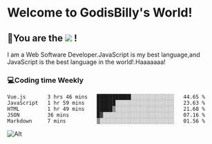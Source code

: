 # Welcome to GodisBilly's World!
## :partying_face:You are the  ![](https://visitor-badge.glitch.me/badge?page_id=Godisbilly.readme) !
I am a Web Software Developer.JavaScript is my best language,and JavaScript is the best language in the world!.Haaaaaaa!
### :computer:Coding time Weekly
  <!--START_SECTION:waka-->
```text
Vue.js       3 hrs 46 mins   ███████████░░░░░░░░░░░░░░   44.65 % 
JavaScript   1 hr 59 mins    ██████░░░░░░░░░░░░░░░░░░░   23.63 % 
HTML         1 hr 49 mins    █████▒░░░░░░░░░░░░░░░░░░░   21.68 % 
JSON         36 mins         █▓░░░░░░░░░░░░░░░░░░░░░░░   07.16 % 
Markdown     7 mins          ▒░░░░░░░░░░░░░░░░░░░░░░░░   01.56 % 
```
<!--END_SECTION:waka-->
![Alt](https://repobeats.axiom.co/api/embed/eeff64f6cf3d966257bdb597911b88a4c137d508.svg "Repobeats analytics image")
